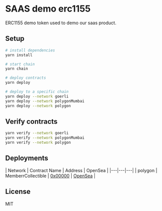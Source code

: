 # SAAS demo erc1155

ERC1155 demo token used to demo our saas product.

## Setup

```bash
# install dependencies
yarn install

# start chain
yarn chain

# deploy contracts
yarn deploy

# deploy to a specific chain
yarn deploy --network goerli
yarn deploy --network polygonMumbai
yarn deploy --network polygon
```

## Verify contracts

```bash
yarn verify --network goerli
yarn verify --network polygonMumbai
yarn verify --network polygon
```

## Deployments

| Network | Contract Name | Address | OpenSea |
|---|---|---|
| polygon | MemberrCollectible | [0x00000](https://polygonscan.com/address/0x00000) | [OpenSea](https://testnets.opensea.io/collection/memberr) |

## License

MIT
